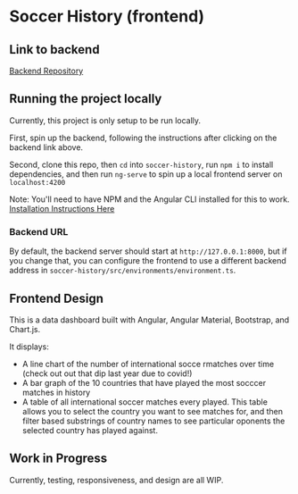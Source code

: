 # Soccer History (frontend)

## Link to backend

[Backend Repository](https://github.com/hainesconnor/soccer-history-backend)

## Running the project locally

Currently, this project is only setup to be run locally.

First, spin up the backend, following the instructions after clicking on the backend link above.

Second, clone this repo, then `cd` into `soccer-history`, run `npm i` to install dependencies, and then run `ng-serve` to spin up a local frontend server on `localhost:4200`

Note: You'll need to have NPM and the Angular CLI installed for this to work. [Installation Instructions Here](angular.io/guide/setup-local)

### Backend URL

By default, the backend server should start at `http://127.0.0.1:8000`, but if you change that, you can configure the frontend to use a different backend address in `soccer-history/src/environments/environment.ts`.

## Frontend Design

This is a data dashboard built with Angular, Angular Material, Bootstrap, and Chart.js.

It displays:

- A line chart of the number of international socce rmatches over time (check out out that dip last year due to covid!)
- A bar graph of the 10 countries that have played the most socccer matches in history
- A table of all international soccer matches every played. This table allows you to select the country you want to see matches for, and then filter based substrings of country names to see particular oponents the selected country has played against.

## Work in Progress

Currently, testing, responsiveness, and design are all WIP.
